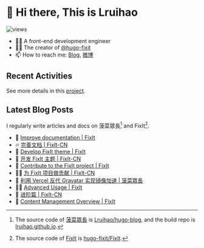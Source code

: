 # 👋 Hi there, This is Lruihao

![views](https://komarev.com/ghpvc/?username=Lruihao&color=ff69b4)

- 👨‍💻 A front-end development engineer
- 👨‍💼 The creator of [@hugo-fixit][hugo-fixit]
- 📫 How to reach me: [Blog][blog], [微博](https://weibo.com/liahao)

## Recent Activities

See more details in this [project](https://github.com/users/Lruihao/projects/1).

## Latest Blog Posts

I regularly write articles and docs on 菠菜眾長[^1] and FixIt[^2].

<!-- BLOG-POST-LIST:START -->
- 📝 [Improve documentation | FixIt](https://fixit.lruihao.cn/contributing/documentation/ "Thu Apr 25 2024 12:30 PM")
- 🔥 [完善文档 | FixIt-CN](https://fixit.lruihao.cn/zh-cn/contributing/documentation/ "Thu Apr 25 2024 12:30 PM")
- 📝 [Develop FixIt theme | FixIt](https://fixit.lruihao.cn/contributing/development/ "Thu Apr 25 2024 12:30 PM")
- 📝 [开发 FixIt 主题 | FixIt-CN](https://fixit.lruihao.cn/zh-cn/contributing/development/ "Thu Apr 25 2024 12:30 PM")
- 📝 [Contribute to the FixIt project | FixIt](https://fixit.lruihao.cn/contributing/overview/ "Thu Apr 25 2024 12:30 PM")
- 👨‍💻 [为 FixIt 项目做贡献 | FixIt-CN](https://fixit.lruihao.cn/zh-cn/contributing/overview/ "Thu Apr 25 2024 12:30 PM")
- 📝 [利用 Vercel 反代 Gravatar 实现镜像加速 | 菠菜眾長](https://lruihao.cn/posts/3fd72ec/ "Wed Apr 17 2024 4:51 AM")
- 👨‍💻 [Advanced Usage | FixIt](https://fixit.lruihao.cn/documentation/advanced/ "Sat Apr 06 2024 4:59 AM")
- 📝 [进阶篇 | FixIt-CN](https://fixit.lruihao.cn/zh-cn/documentation/advanced/ "Sat Apr 06 2024 4:59 AM")
- 📝 [Content Management Overview | FixIt](https://fixit.lruihao.cn/documentation/content-management/introduction/ "Sat Apr 06 2024 4:57 AM")

<!-- BLOG-POST-LIST:END -->

<!-- link reference definition -->
[blog]: https://lruihao.cn
[blog-repo]: https://github.com/Lruihao/hugo-blog
[blog-deploy]: https://github.com/Lruihao/lruihao.github.io
[hugo-fixit]: https://github.com/hugo-fixit
[fixit]: https://fixit.lruihao.cn
[fixit-repo]: https://github.com/hugo-fixit/FixIt

<!-- footnote reference definition -->
[^1]: The source code of [菠菜眾長][blog] is [Lruihao/hugo-blog][blog-repo], and the build repo is [lruihao.github.io][blog-deploy].
[^2]: The source code of [FixIt][fixit] is [hugo-fixit/FixIt][fixit-repo].
